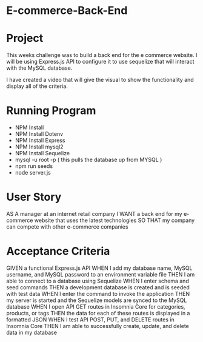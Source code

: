 # E-commerce-Back-End

# Project

This weeks challenge was to build a back end for the e commerce website. I will be using Express.js API to configure it to use sequelize that will interact with the MySQL database. 

I have created a video that will give the visual to show the functionality and display all of the criteria.

# Running Program 
- NPM Install
- NPM Install Dotenv
- NPM Install Express
- NPM Install mysql2
- NPM Install Sequelize
- mysql -u root -p ( this pulls the database up from MYSQL )
- npm run seeds
- node server.js

# User Story 

AS A manager at an internet retail company
I WANT a back end for my e-commerce website that uses the latest technologies
SO THAT my company can compete with other e-commerce companies

# Acceptance Criteria

GIVEN a functional Express.js API
WHEN I add my database name, MySQL username, and MySQL password to an environment variable file
THEN I am able to connect to a database using Sequelize
WHEN I enter schema and seed commands
THEN a development database is created and is seeded with test data
WHEN I enter the command to invoke the application
THEN my server is started and the Sequelize models are synced to the MySQL database
WHEN I open API GET routes in Insomnia Core for categories, products, or tags
THEN the data for each of these routes is displayed in a formatted JSON
WHEN I test API POST, PUT, and DELETE routes in Insomnia Core
THEN I am able to successfully create, update, and delete data in my database
